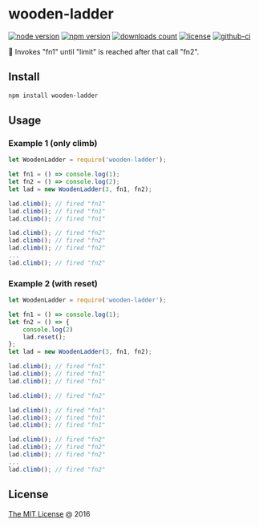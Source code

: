 # wooden-ladder

[![node version](https://img.shields.io/node/v/wooden-ladder.svg)](https://www.npmjs.com/package/wooden-ladder)
[![npm version](https://badge.fury.io/js/wooden-ladder.svg)](https://badge.fury.io/js/wooden-ladder)
[![downloads count](https://img.shields.io/npm/dt/wooden-ladder.svg)](https://www.npmjs.com/package/wooden-ladder)
[![license](https://img.shields.io/npm/l/wooden-ladder.svg)](https://piecioshka.mit-license.org)
[![github-ci](https://github.com/piecioshka/wooden-ladder/actions/workflows/testing.yml/badge.svg)](https://github.com/piecioshka/wooden-ladder/actions/workflows/testing.yml)

:hammer: Invokes "fn1" until "limit" is reached after that call "fn2".

## Install

```bash
npm install wooden-ladder
```

## Usage

### Example 1 (only climb)

```javascript
let WoodenLadder = require('wooden-ladder');

let fn1 = () => console.log(1);
let fn2 = () => console.log(2);
let lad = new WoodenLadder(3, fn1, fn2);

lad.climb(); // fired "fn1"
lad.climb(); // fired "fn1"
lad.climb(); // fired "fn1"

lad.climb(); // fired "fn2"
lad.climb(); // fired "fn2"
lad.climb(); // fired "fn2"
...
lad.climb(); // fired "fn2"
```

### Example 2 (with reset)

```javascript
let WoodenLadder = require('wooden-ladder');

let fn1 = () => console.log(1);
let fn2 = () => {
    console.log(2)
    lad.reset();
};
let lad = new WoodenLadder(3, fn1, fn2);

lad.climb(); // fired "fn1"
lad.climb(); // fired "fn1"
lad.climb(); // fired "fn1"

lad.climb(); // fired "fn2"

lad.climb(); // fired "fn1"
lad.climb(); // fired "fn1"
lad.climb(); // fired "fn1"

lad.climb(); // fired "fn2"
lad.climb(); // fired "fn2"
lad.climb(); // fired "fn2"
...
lad.climb(); // fired "fn2"
```

## License

[The MIT License](https://piecioshka.mit-license.org) @ 2016
